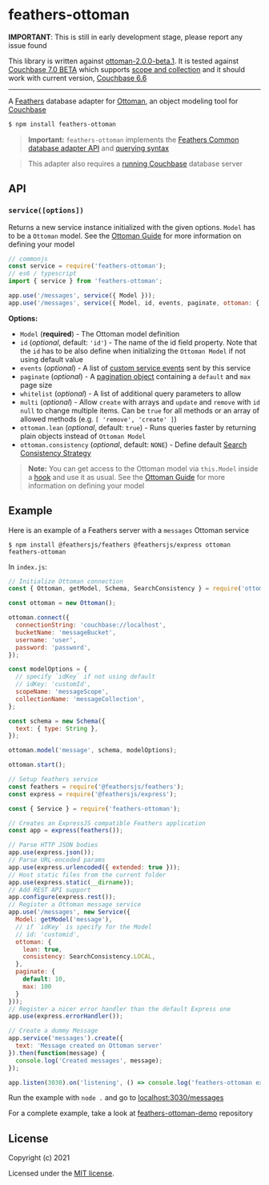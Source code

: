 # feathers-ottoman

__IMPORTANT__: This is still in early development stage, please report any issue found

This library is written against [ottoman-2.0.0-beta.1](https://github.com/couchbaselabs/node-ottoman). It is tested against [Couchbase 7.0 BETA](https://docs.couchbase.com/server/7.0/introduction/intro.html) which supports [scope and collection](https://docs.couchbase.com/server/7.0/learn/data/scopes-and-collections.html) and it should work with current version, [Couchbase 6.6](https://docs.couchbase.com/server/current/introduction/intro.html)

---

A [Feathers](https://feathersjs.com) database adapter for [Ottoman](https://ottomanjs.com/), an object modeling tool for [Couchbase](https://www.couchbase.com/)

```bash
$ npm install feathers-ottoman
```

> __Important:__ `feathers-ottoman` implements the [Feathers Common database adapter API](https://docs.feathersjs.com/api/databases/common.html) and [querying syntax](https://docs.feathersjs.com/api/databases/querying.html)

> This adapter also requires a [running Couchbase](https://docs.couchbase.com/tutorials/getting-started-ce/index.html) database server

## API

### `service([options])`

Returns a new service instance initialized with the given options. `Model` has to be a `Ottoman` model. See the [Ottoman Guide](https://ottomanjs.com/guides/schema.html#defining-your-schema) for more information on defining your model

```js
// commonjs
const service = require('feathers-ottoman');
// es6 / typescript
import { service } from 'feathers-ottoman';

app.use('/messages', service({ Model }));
app.use('/messages', service({ Model, id, events, paginate, ottoman: { lean, consistency } }));
```

__Options:__

- `Model` (**required**) - The Ottoman model definition
- `id` (*optional*, default: `'id'`) - The name of the id field property. Note that the `id` has to be also define when initializing the `Ottoman Model` if not using default value
- `events` (*optional*) - A list of [custom service events](https://docs.feathersjs.com/api/events.html#custom-events) sent by this service
- `paginate` (*optional*) - A [pagination object](https://docs.feathersjs.com/api/databases/common.html#pagination) containing a `default` and `max` page size
- `whitelist` (*optional*) - A list of additional query parameters to allow
- `multi` (*optional*) - Allow `create` with arrays and `update` and `remove` with `id` `null` to change multiple items. Can be `true` for all methods or an array of allowed methods (e.g. `[ 'remove', 'create' ]`)
- `ottoman.lean` (*optional*, default: `true`) - Runs queries faster by returning plain objects instead of `Ottoman Model`
- `ottoman.consistency` (*optional*, default: `NONE`) - Define default [Search Consistency Strategy](https://docs.couchbase.com/server/current/learn/services-and-indexes/indexes/index-replication.html#index-consistency)

> **Note:** You can get access to the Ottoman model via `this.Model` inside a [hook](https://docs.feathersjs.com/api/hooks.html) and use it as usual. See the [Ottoman Guide](https://ottomanjs.com/guides/schema.html#defining-your-schema) for more information on defining your model

## Example

Here is an example of a Feathers server with a `messages` Ottoman service

```
$ npm install @feathersjs/feathers @feathersjs/express ottoman feathers-ottoman
```

In `index.js`:

```js
// Initialize Ottoman connection
const { Ottoman, getModel, Schema, SearchConsistency } = require('ottoman');

const ottoman = new Ottoman();

ottoman.connect({
  connectionString: 'couchbase://localhost',
  bucketName: 'messageBucket',
  username: 'user',
  password: 'password',
});

const modelOptions = {
  // specify `idKey` if not using default
  // idKey: 'customId',
  scopeName: 'messageScope',
  collectionName: 'messageCollection',
};

const schema = new Schema({
  text: { type: String },
});

ottoman.model('message', schema, modelOptions);

ottoman.start();

// Setup feathers service
const feathers = require('@feathersjs/feathers');
const express = require('@feathersjs/express');

const { Service } = require('feathers-ottoman');

// Creates an ExpressJS compatible Feathers application
const app = express(feathers());

// Parse HTTP JSON bodies
app.use(express.json());
// Parse URL-encoded params
app.use(express.urlencoded({ extended: true }));
// Host static files from the current folder
app.use(express.static(__dirname));
// Add REST API support
app.configure(express.rest());
// Register a Ottoman message service
app.use('/messages', new Service({
  Model: getModel('message'),
  // if `idKey` is specify for the Model
  // id: 'customid',
  ottoman: {
    lean: true,
    consistency: SearchConsistency.LOCAL,
  },
  paginate: {
    default: 10,
    max: 100
  }
}));
// Register a nicer error handler than the default Express one
app.use(express.errorHandler());

// Create a dummy Message
app.service('messages').create({
  text: 'Message created on Ottoman server'
}).then(function(message) {
  console.log('Created messages', message);
});

app.listen(3030).on('listening', () => console.log('feathers-ottoman example started'));
```

Run the example with `node .` and go to [localhost:3030/messages](http://localhost:3030/messages)

For a complete example, take a look at [feathers-ottoman-demo](https://github.com/bwgjoseph/feathers-ottoman-demo) repository

## License

Copyright (c) 2021

Licensed under the [MIT license](LICENSE).
